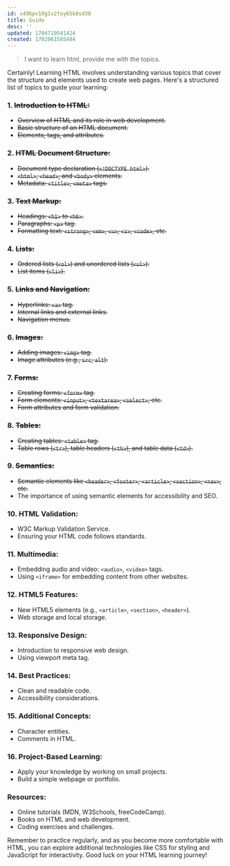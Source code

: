 ```yaml
---
id: x49bpv10g1x2foy65k0sd30
title: Guide
desc: ''
updated: 1704719541424
created: 1702061585484
---
```


> I want to learn html, provide me with the topics.

Certainly! Learning HTML involves understanding various topics that cover the structure and elements used to create web pages. Here's a structured list of topics to guide your learning:

### 1. ~~**Introduction to HTML:**~~
   - ~~Overview of HTML and its role in web development.~~
   - ~~Basic structure of an HTML document.~~
   - ~~Elements, tags, and attributes.~~


### 2. ~~**HTML Document Structure:**~~
   - ~~Document type declaration (`<!DOCTYPE html>`).~~
   - ~~`<html>`, `<head>`, and `<body>` elements.~~
   - ~~Metadata: `<title>`, `<meta>` tags.~~

### 3. ~~**Text Markup:**~~
   - ~~Headings: `<h1>` to `<h6>`.~~
   - ~~Paragraphs: `<p>` tag.~~
   - ~~Formatting text: `<strong>`, `<em>`, `<u>`, `<s>`, `<code>`, etc.~~

### 4. ~~**Lists:**~~
   - ~~Ordered lists (`<ol>`) and unordered lists (`<ul>`).~~
   - ~~List items (`<li>`).~~

### 5. ~~**Links and Navigation:**~~
   - ~~Hyperlinks: `<a>` tag.~~
   - ~~Internal links and external links.~~
   - ~~Navigation menus.~~

### 6. ~~**Images:**~~
   - ~~Adding images: `<img>` tag.~~
   - ~~Image attributes (e.g., `src`, `alt`).~~

### 7. ~~**Forms:**~~
   - ~~Creating forms: `<form>` tag.~~
   - ~~Form elements: `<input>`, `<textarea>`, `<select>`, etc.~~
   - ~~Form attributes and form validation.~~

### 8. ~~**Tables:**~~
   - ~~Creating tables: `<table>` tag.~~
   - ~~Table rows (`<tr>`), table headers (`<th>`), and table data (`<td>`).~~

### 9. ~~**Semantics:**~~
   - ~~Semantic elements like `<header>`, `<footer>`, `<article>`, `<section>`, `<nav>`, etc.~~
   - The importance of using semantic elements for accessibility and SEO.

### 10. **HTML Validation:**
   - W3C Markup Validation Service.
   - Ensuring your HTML code follows standards.

### 11. **Multimedia:**
   - Embedding audio and video: `<audio>`, `<video>` tags.
   - Using `<iframe>` for embedding content from other websites.

### 12. **HTML5 Features:**
   - New HTML5 elements (e.g., `<article>`, `<section>`, `<header>`).
   - Web storage and local storage.

### 13. **Responsive Design:**
   - Introduction to responsive web design.
   - Using viewport meta tag.

### 14. **Best Practices:**
   - Clean and readable code.
   - Accessibility considerations.

### 15. **Additional Concepts:**
   - Character entities.
   - Comments in HTML.

### 16. **Project-Based Learning:**
   - Apply your knowledge by working on small projects.
   - Build a simple webpage or portfolio.

### Resources:
   - Online tutorials (MDN, W3Schools, freeCodeCamp).
   - Books on HTML and web development.
   - Coding exercises and challenges.

Remember to practice regularly, and as you become more comfortable with HTML, you can explore additional technologies like CSS for styling and JavaScript for interactivity. Good luck on your HTML learning journey!